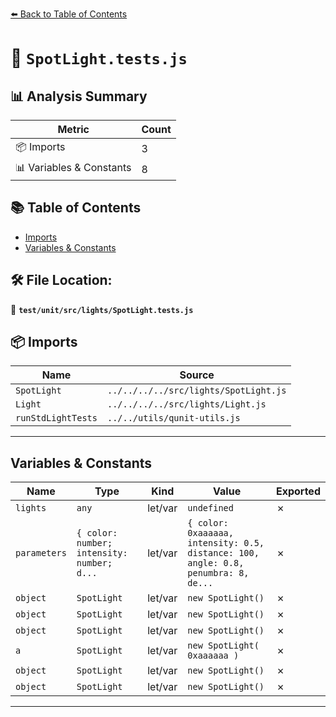 [⬅️ Back to Table of Contents](../../../../index.md)

# 📄 `SpotLight.tests.js`

## 📊 Analysis Summary

| Metric | Count |
|--------|-------|
| 📦 Imports | 3 |
| 📊 Variables & Constants | 8 |

## 📚 Table of Contents

- [Imports](#imports)
- [Variables & Constants](#variables-constants)

## 🛠️ File Location:
📂 **`test/unit/src/lights/SpotLight.tests.js`**

## 📦 Imports

| Name | Source |
|------|--------|
| `SpotLight` | `../../../../src/lights/SpotLight.js` |
| `Light` | `../../../../src/lights/Light.js` |
| `runStdLightTests` | `../../utils/qunit-utils.js` |


---

## Variables & Constants

| Name | Type | Kind | Value | Exported |
|------|------|------|-------|----------|
| `lights` | `any` | let/var | `undefined` | ✗ |
| `parameters` | `{ color: number; intensity: number; d...` | let/var | `{ color: 0xaaaaaa, intensity: 0.5, distance: 100, angle: 0.8, penumbra: 8, de...` | ✗ |
| `object` | `SpotLight` | let/var | `new SpotLight()` | ✗ |
| `object` | `SpotLight` | let/var | `new SpotLight()` | ✗ |
| `object` | `SpotLight` | let/var | `new SpotLight()` | ✗ |
| `a` | `SpotLight` | let/var | `new SpotLight( 0xaaaaaa )` | ✗ |
| `object` | `SpotLight` | let/var | `new SpotLight()` | ✗ |
| `object` | `SpotLight` | let/var | `new SpotLight()` | ✗ |


---